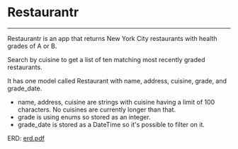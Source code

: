 # Restaurantr
---
Restaurantr is an app that returns New York City restaurants with health grades of A or B. 

Search by cuisine to get a list of ten matching most recently graded restaurants. 

It has one model called Restaurant with name, address, cuisine, grade, and grade_date.

* name, address, cuisine are strings with cuisine having a limit of 100 characters. No cuisines are currently longer than that. 
* grade is using enums so stored as an integer. 
* grade_date is stored as a DateTime so it's possible to filter on it.

ERD: [erd.pdf](https://github.com/alexshook/restaurantr/blob/master/erd.pdf)
